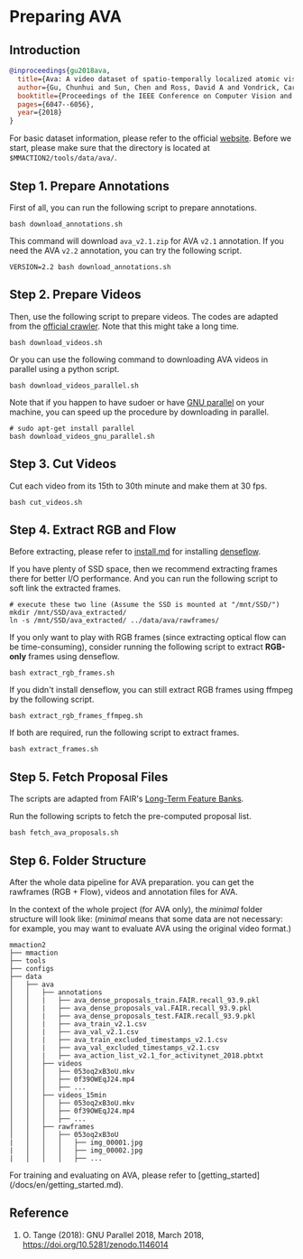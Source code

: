 # Preparing AVA

## Introduction

<!-- [DATASET] -->

```BibTeX
@inproceedings{gu2018ava,
  title={Ava: A video dataset of spatio-temporally localized atomic visual actions},
  author={Gu, Chunhui and Sun, Chen and Ross, David A and Vondrick, Carl and Pantofaru, Caroline and Li, Yeqing and Vijayanarasimhan, Sudheendra and Toderici, George and Ricco, Susanna and Sukthankar, Rahul and others},
  booktitle={Proceedings of the IEEE Conference on Computer Vision and Pattern Recognition},
  pages={6047--6056},
  year={2018}
}
```

For basic dataset information, please refer to the official [website](https://research.google.com/ava/index.html).
Before we start, please make sure that the directory is located at `$MMACTION2/tools/data/ava/`.

## Step 1. Prepare Annotations

First of all, you can run the following script to prepare annotations.

```shell
bash download_annotations.sh
```

This command will download `ava_v2.1.zip` for AVA `v2.1` annotation. If you need the AVA `v2.2` annotation, you can try the following script.

```shell
VERSION=2.2 bash download_annotations.sh
```

## Step 2. Prepare Videos

Then, use the following script to prepare videos. The codes are adapted from the [official crawler](https://github.com/cvdfoundation/ava-dataset).
Note that this might take a long time.

```shell
bash download_videos.sh
```

Or you can use the following command to downloading AVA videos in parallel using a python script.

```shell
bash download_videos_parallel.sh
```

Note that if you happen to have sudoer or have [GNU parallel](https://www.gnu.org/software/parallel/) on your machine,
you can speed up the procedure by downloading in parallel.

```shell
# sudo apt-get install parallel
bash download_videos_gnu_parallel.sh
```

## Step 3. Cut Videos

Cut each video from its 15th to 30th minute and make them at 30 fps.

```shell
bash cut_videos.sh
```

## Step 4. Extract RGB and Flow

Before extracting, please refer to [install.md](/docs/en/install.md) for installing [denseflow](https://github.com/open-mmlab/denseflow).

If you have plenty of SSD space, then we recommend extracting frames there for better I/O performance. And you can run the following script to soft link the extracted frames.

```shell
# execute these two line (Assume the SSD is mounted at "/mnt/SSD/")
mkdir /mnt/SSD/ava_extracted/
ln -s /mnt/SSD/ava_extracted/ ../data/ava/rawframes/
```

If you only want to play with RGB frames (since extracting optical flow can be time-consuming), consider running the following script to extract **RGB-only** frames using denseflow.

```shell
bash extract_rgb_frames.sh
```

If you didn't install denseflow, you can still extract RGB frames using ffmpeg by the following script.

```shell
bash extract_rgb_frames_ffmpeg.sh
```

If both are required, run the following script to extract frames.

```shell
bash extract_frames.sh
```

## Step 5. Fetch Proposal Files

The scripts are adapted from FAIR's [Long-Term Feature Banks](https://github.com/facebookresearch/video-long-term-feature-banks).

Run the following scripts to fetch the pre-computed proposal list.

```shell
bash fetch_ava_proposals.sh
```

## Step 6. Folder Structure

After the whole data pipeline for AVA preparation.
you can get the rawframes (RGB + Flow), videos and annotation files for AVA.

In the context of the whole project (for AVA only), the *minimal* folder structure will look like:
(*minimal* means that some data are not necessary: for example, you may want to evaluate AVA using the original video format.)

```
mmaction2
├── mmaction
├── tools
├── configs
├── data
│   ├── ava
│   │   ├── annotations
│   │   |   ├── ava_dense_proposals_train.FAIR.recall_93.9.pkl
│   │   |   ├── ava_dense_proposals_val.FAIR.recall_93.9.pkl
│   │   |   ├── ava_dense_proposals_test.FAIR.recall_93.9.pkl
│   │   |   ├── ava_train_v2.1.csv
│   │   |   ├── ava_val_v2.1.csv
│   │   |   ├── ava_train_excluded_timestamps_v2.1.csv
│   │   |   ├── ava_val_excluded_timestamps_v2.1.csv
│   │   |   ├── ava_action_list_v2.1_for_activitynet_2018.pbtxt
│   │   ├── videos
│   │   │   ├── 053oq2xB3oU.mkv
│   │   │   ├── 0f39OWEqJ24.mp4
│   │   │   ├── ...
│   │   ├── videos_15min
│   │   │   ├── 053oq2xB3oU.mkv
│   │   │   ├── 0f39OWEqJ24.mp4
│   │   │   ├── ...
│   │   ├── rawframes
│   │   │   ├── 053oq2xB3oU
|   │   │   │   ├── img_00001.jpg
|   │   │   │   ├── img_00002.jpg
|   │   │   │   ├── ...
```

For training and evaluating on AVA, please refer to \[getting_started\](/docs/en/getting_started.md).

## Reference

1. O. Tange (2018): GNU Parallel 2018, March 2018, https://doi.org/10.5281/zenodo.1146014
